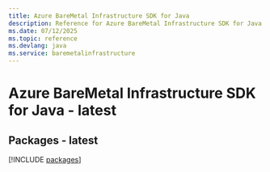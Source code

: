 ```yaml
---
title: Azure BareMetal Infrastructure SDK for Java
description: Reference for Azure BareMetal Infrastructure SDK for Java
ms.date: 07/12/2025
ms.topic: reference
ms.devlang: java
ms.service: baremetalinfrastructure
---
```

# Azure BareMetal Infrastructure SDK for Java - latest
## Packages - latest
[!INCLUDE [packages](baremetal-infrastructure-index.md)]